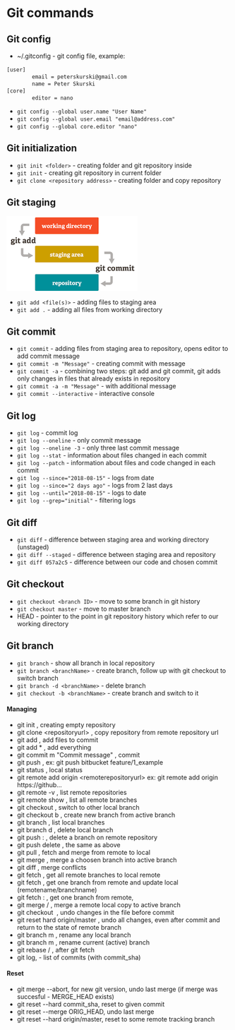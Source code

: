 # Git commands

## Git config
* ~/.gitconfig - git config file, example:
```
[user]
        email = peterskurski@gmail.com
        name = Peter Skurski
[core]
        editor = nano
```
* ```git config --global user.name "User Name"```
* ```git config --global user.email "email@address.com"```
* ```git config --global core.editor "nano"```

## Git initialization
* ```git init <folder>``` - creating folder and git repository inside
* ```git init``` - creating git repository in current folder
* ```git clone <repository address>``` - creating folder and copy repository 

## Git staging
![Git staging](staging.png)
* ```git add <file(s)>``` - adding files to staging area
* ```git add .``` - adding all files from working directory

## Git commit 
* ```git commit``` - adding files from staging area to repository, opens editor to add commit message
* ```git commit -m "Message"``` - creating commit with message
* ```git commit -a``` - combining two steps: git add and git commit, git adds only changes in files that already exists in repository
* ```git commit -a -m "Message"``` - with additional message
* ```git commit --interactive``` - interactive console 

## Git log
* ```git log``` - commit log
* ```git log --oneline``` - only commit message
* ```git log --oneline -3``` - only three last commit message
* ```git log --stat``` - information about files changed in each commit
* ```git log --patch``` - information about files and code changed in each commit
* ```git log --since="2018-08-15"``` - logs from date 
* ```git log --since="2 days ago"``` - logs from 2 last days 
* ```git log --until="2018-08-15"``` - logs to date 
* ```git log --grep="initial"``` - filtering logs

## Git diff
* ```git diff``` - difference between staging area and working directory (unstaged)
* ```git diff --staged``` - difference between staging area and repository
* ```git diff 057a2c5``` - difference between our code and chosen commit

## Git checkout
* ```git checkout <branch ID>``` - move to some branch in git history
* ```git checkout master``` - move to master branch
* HEAD - pointer to the point in git repository history which refer to
our working directory

## Git branch
* ```git branch``` - show all branch in local repository
* ```git branch <branchName>``` - create branch, follow up with 
git checkout to switch branch
* ```git branch -d <branchName>``` - delete branch
* ```git checkout -b <branchName>``` - create branch and switch to it
 
#### Managing
* git init , creating empty repository
* git clone <repository­url> , copy repository from remote repository url
* git add , add files to commit
* git add * , add everything
* git commit ­m "Commit message" , commit
* git push <remotename> <branchname> , ex: git push bitbucket feature/1_example
* git status , local status
* git remote add origin <remote­repository­url> ex: git remote add origin https://github...
* git remote ­-v , list remote repositories
* git remote show <remotename> , list all remote branches
* git checkout <branchname>, switch to other local branch
* git checkout ­b <branchname> , create new branch from active branch
* git branch , list local branches
* git branch ­d <branchname> , delete local branch
* git push <remotename> :<branchname> , delete a branch on remote repository
* git push <remotename> ­­delete <branchname> , the same as above
* git pull , fetch and merge from remote to local
* git merge <branchname> , merge a choosen branch into active branch
* git diff , merge conflicts
* git fetch <remotename> , get all remote branches to local remote
* git fetch <remotename> <branchname> , get one branch from remote and update local
(remotename/branchname)
* git fetch <remotename> <branchname>:<branchname> , get one branch from remote,
* git merge <remotename>/<branchname> , merge a remote local copy to active branch
* git checkout ­­ <filename> , undo changes in the file before commit
* git reset ­­hard origin/master , undo all changes, even after commit and return to the state
of remote branch
* git branch ­m <oldname> <newname> , rename any local branch
* git branch ­m <newname> , rename current (active) branch
* git rebase <remotename>/<branchname> , after git fetch <remotename> <branchname>
* git log,  - list of commits (with commit_sha)

#### Reset
* git merge --abort, for new git version, undo last merge (if merge was succesful - MERGE_HEAD exists)
* git reset --hard commit_sha, reset to given commit
* git reset --merge ORIG_HEAD,  undo last merge
* git reset --hard origin/master, reset to some remote tracking branch
